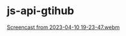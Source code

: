 # js-api-gtihub
[Screencast from 2023-04-10 19-23-47.webm](https://user-images.githubusercontent.com/124968745/230915166-8a15c3e5-3713-416e-b9e6-e00b9be1b5c4.webm)
